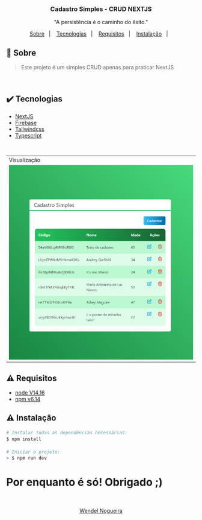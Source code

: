 
<h3 align="center">Cadastro Simples - CRUD NEXTJS</h3>

<p align="center">"A persistência é o caminho do êxito."</p>

<p align="center">
  <a href="#about">Sobre</a>&nbsp;&nbsp;&nbsp;|&nbsp;&nbsp;&nbsp;
  <a href="#technologies">Tecnologias</a>&nbsp;&nbsp;&nbsp;|&nbsp;&nbsp;&nbsp;
  <a href="#requires">Requisitos</a>&nbsp;&nbsp;&nbsp;|&nbsp;&nbsp;&nbsp;
  <a href="#install">Instalação</a>&nbsp;&nbsp;&nbsp;|&nbsp;&nbsp;&nbsp;
</p>

## :speech_balloon: Sobre <a name="about"></a>

> Este projeto é um simples CRUD apenas para praticar NextJS

<br>

## :heavy_check_mark: Tecnologias <a name="technologies"></a>

- [NextJS](https://nextjs.org/docs)
- [Firebase](https://www.npmjs.com/package/firebase)
- [Tailwindcss](https://tailwindcss.com/docs/guides/nextjs)
- [Typescript](https://www.typescriptlang.org/docs/)

<br />
<table>
  <tr>
    <td colspan="1">Visualização</td>
  </tr>
  <tr>
    <td><img src="./readme-images/paginaInicial.png" width=1000px /></td></td>
  </tr>
</table>

## :warning: Requisitos <a name="requires"></a>

* [node V14.16](https://nodejs.org/pt-br/download/)
* [npm v6.14](https://www.npmjs.com/package/download)


## :warning: Instalação <a name="install"></a>

```bash
# Instalar todas as dependências necessárias:
$ npm install     

# Iniciar o projeto:
> $ npm run dev

```

# Por enquanto é só! Obrigado ;)
<br>
<a href="https://github.com/WendelNogueira23">
<p align="center">Wendel Nogueira</p>
</a>
